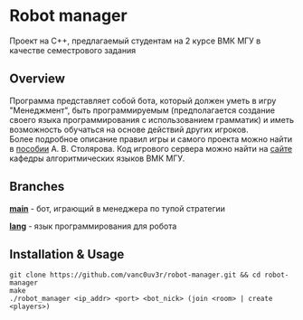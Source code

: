 # Robot manager
Проект на С++, предлагаемый студентам на 2 курсе ВМК МГУ в качестве семестрового задания
## Overview
Программа представляет собой бота, который должен уметь в игру "Менеджмент", 
быть программируемым (предполагается создание своего языка программирования 
с использованием грамматик) и иметь возможность обучаться на основе действий 
других игроков.  
Более подробное описание правил игры и самого проекта можно найти в 
[пособии](http://stolyarov.info/books) А. В. Столярова.
Код игрового сервера можно найти на [сайте](https://al.cs.msu.ru/classes.html)
кафедры алгоритмических языков ВМК МГУ.  

## Branches
**[main](https://github.com/vanc0uv3r/robot-manager)** - бот, играющий в менеджера по тупой стратегии

**[lang](https://github.com/vanc0uv3r/robot-manager/tree/syntax)** - язык программирования для робота
## Installation & Usage
```
git clone https://github.com/vanc0uv3r/robot-manager.git && cd robot-manager
make
./robot_manager <ip_addr> <port> <bot_nick> (join <room> | create <players>)
```
